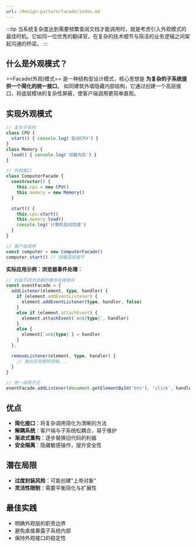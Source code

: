 ```yaml
---
url: /design-pattern/facade/index.md
---
```

:::tip 当系统复杂度达到需要频繁查阅文档才能调用时，就是考虑引入外观模式的最佳时机。它如同一位优秀的翻译官，在复杂的技术细节与简洁的业务逻辑之间架起沟通的桥梁。
:::

## 什么是外观模式？

\==Facade(外观)模式== 是一种结构型设计模式，核心思想是 **为复杂的子系统提供一个简化的统一接口**。
如同建筑外墙隐藏内部结构，它通过创建一个高层接口，将底层模块的复杂性屏蔽，使客户端调用更简单直观。

## 实现外观模式

```ts
// 复杂子系统
class CPU {
  start() { console.log('启动CPU') }
}
class Memory {
  load() { console.log('加载内存') }
}

// 外观接口
class ComputerFacade {
  constructor() {
    this.cpu = new CPU()
    this.memory = new Memory()
  }

  start() {
    this.cpu.start()
    this.memory.load()
    console.log('计算机启动完成')
  }
}

// 客户端调用
const computer = new ComputerFacade()
computer.start() // 隐藏底层细节
```

**实际应用示例：浏览器事件处理**：

```ts
// 封装不同浏览器的事件处理差异
const eventFacade = {
  addListener(element, type, handler) {
    if (element.addEventListener) {
      element.addEventListener(type, handler, false)
    }
    else if (element.attachEvent) {
      element.attachEvent(`on${type}`, handler)
    }
    else {
      element[`on${type}`] = handler
    }
  },

  removeListener(element, type, handler) {
    // 类似实现移除逻辑...
  }
}

// 统一调用方式
eventFacade.addListener(document.getElementById('btn'), 'click', handleClick)
```

## 优点

* **简化接口**：将复杂调用简化为清晰的方法
* **解耦系统**：客户端与子系统松耦合，易于维护
* **渐进式重构**：逐步替换旧代码的利器
* **安全隔离**：隐藏敏感操作，提升安全性

## 潜在局限

* **过度封装风险**：可能创建"上帝对象"
* **灵活性限制**：需要平衡简化与扩展性

## 最佳实践

* 明确外观层的职责边界
* 避免直接暴露子系统内部
* 保持外观接口的稳定性
